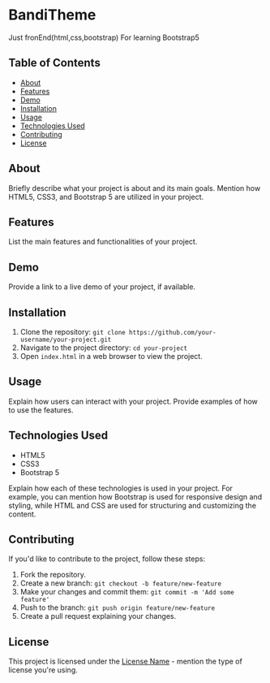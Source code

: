# BandiTheme

Just fronEnd(html,css,bootstrap) For learning Bootstrap5


## Table of Contents

- [About](#about)
- [Features](#features)
- [Demo](#demo)
- [Installation](#installation)
- [Usage](#usage)
- [Technologies Used](#technologies-used)
- [Contributing](#contributing)
- [License](#license)

## About

Briefly describe what your project is about and its main goals. Mention how HTML5, CSS3, and Bootstrap 5 are utilized in your project.

## Features

List the main features and functionalities of your project.

## Demo

Provide a link to a live demo of your project, if available.

## Installation

1. Clone the repository: `git clone https://github.com/your-username/your-project.git`
2. Navigate to the project directory: `cd your-project`
3. Open `index.html` in a web browser to view the project.

## Usage

Explain how users can interact with your project. Provide examples of how to use the features.

## Technologies Used

- HTML5
- CSS3
- Bootstrap 5

Explain how each of these technologies is used in your project. For example, you can mention how Bootstrap is used for responsive design and styling, while HTML and CSS are used for structuring and customizing the content.

## Contributing

If you'd like to contribute to the project, follow these steps:

1. Fork the repository.
2. Create a new branch: `git checkout -b feature/new-feature`
3. Make your changes and commit them: `git commit -m 'Add some feature'`
4. Push to the branch: `git push origin feature/new-feature`
5. Create a pull request explaining your changes.

## License

This project is licensed under the [License Name](LICENSE) - mention the type of license you're using.

